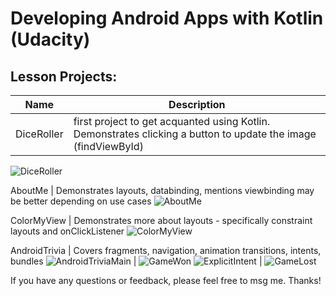 # Developing Android Apps with Kotlin (Udacity)

## Lesson Projects:

Name | Description
--- | ---
DiceRoller | first project to get acquanted using Kotlin. Demonstrates clicking a button to update the image (findViewById)
![DiceRoller](DiceRoller.png)

AboutMe | Demonstrates layouts, databinding, mentions viewbinding may be better depending on use cases
![AboutMe](AboutMe.png)

ColorMyView | Demonstrates more about layouts - specifically constraint layouts and onClickListener
![ColorMyView](ColorMyView.png)

AndroidTrivia | Covers fragments, navigation, animation transitions, intents, bundles
![AndroidTriviaMain](AndroidTriviaMain.png) | ![GameWon](GameLost.png)
![ExplicitIntent](ExplicitIntent.png) | ![GameLost](GameWon.png)


If you have any questions or feedback, please feel free to msg me. Thanks!
